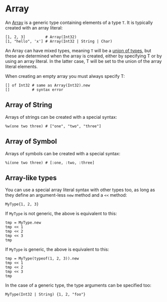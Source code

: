 # Array

An [Array](http://crystal-lang.org/api/Array.html) is a generic type containing elements of a type `T`. It is typically created with an array literal:

```crystal
[1, 2, 3]         # Array(Int32)
[1, "hello", 'x'] # Array(Int32 | String | Char)
```

An Array can have mixed types, meaning `T` will be a [union of types](../syntax_and_semantics/union_types.html), but these are determined when the array is created, either by specifying T or by using an array literal. In the latter case, T will be set to the union of the array literal elements.

When creating an empty array you must always specify T:

```crystal
[] of Int32 # same as Array(Int32).new
[]          # syntax error
```

## Array of String

Arrays of strings can be created with a special syntax:

```crystal
%w(one two three) # ["one", "two", "three"]
```

## Array of Symbol

Arrays of symbols can be created with a special syntax:

```crystal
%i(one two three) # [:one, :two, :three]
```

## Array-like types

You can use a special array literal syntax with other types too, as long as they define an argument-less `new` method and a `<<` method:

```crystal
MyType{1, 2, 3}
```

If `MyType` is not generic, the above is equivalent to this:

```crystal
tmp = MyType.new
tmp << 1
tmp << 2
tmp << 3
tmp
```

If `MyType` is generic, the above is equivalent to this:

```crystal
tmp = MyType(typeof(1, 2, 3)).new
tmp << 1
tmp << 2
tmp << 3
tmp
```

In the case of a generic type, the type arguments can be specified too:

```crystal
MyType(Int32 | String) {1, 2, "foo"}
```
